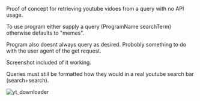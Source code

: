 Proof of concept for retrieving youtube vidoes from a query with no API usage. 

To use program either supply a query (ProgramName searchTerm) otherwise defaults to "memes".

Program also doesnt always query as desired. Probobly something to do with the user agent of the get request.

Screenshot included of it working.

Queries must still be formatted how they would in a real youtube search bar (search+search).

![yt_downloader](https://github.com/user-attachments/assets/222afd0b-f5b8-4dcb-83a9-9cce3295e1f3)
